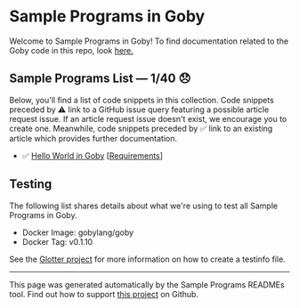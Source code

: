 # Sample Programs in Goby

Welcome to Sample Programs in Goby! To find documentation related to the Goby code in this repo, look [here.](https://sample-programs.therenegadecoder.com/languages/goby)

## Sample Programs List — 1/40 :disappointed:

Below, you'll find a list of code snippets in this collection. Code snippets preceded by :warning: link to a GitHub issue query featuring a possible article request issue. If an article request issue doesn't exist, we encourage you to create one. Meanwhile, code snippets preceded by :white_check_mark: link to an existing article which provides further documentation.

- :white_check_mark: [Hello World in Goby](https://sample-programs.therenegadecoder.com/projects/hello-world/goby) [[Requirements](https://sample-programs.therenegadecoder.com/projects/hello-world)]

## Testing

The following list shares details about what we're using to test all Sample Programs in Goby.

- Docker Image: gobylang/goby
- Docker Tag: v0.1.10

See the [Glotter project](https://github.com/auroq/glotter) for more information on how to create a testinfo file.

---

This page was generated automatically by the Sample Programs READMEs tool. Find out how to support [this project](https://github.com/TheRenegadeCoder/sample-programs-readmes) on Github.